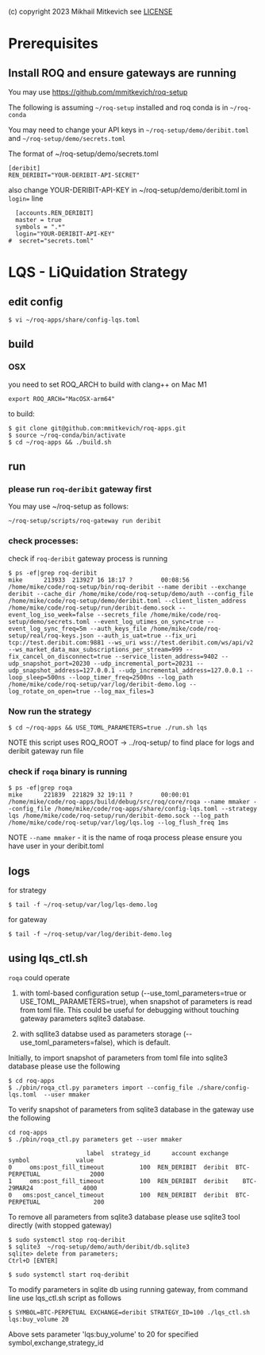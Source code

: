 (c) copyright 2023 Mikhail Mitkevich
see [LICENSE](./LICENSE)

# Prerequisites
## Install ROQ and ensure gateways are running
You may use https://github.com/mmitkevich/roq-setup

The following is assuming `~/roq-setup` installed and roq conda is in `~/roq-conda`

You may need to change your API keys in `~/roq-setup/demo/deribit.toml` and `~/roq-setup/demo/secrets.toml`

The format of ~/roq-setup/demo/secrets.toml

```
[deribit]
REN_DERIBIT="YOUR-DERIBIT-API-SECRET" 
```

also change YOUR-DERIBIT-API-KEY in  ~/roq-setup/demo/deribit.toml in `login=` line

```
  [accounts.REN_DERIBIT] 
  master = true
  symbols = ".*"
  login="YOUR-DERIBIT-API-KEY"
#  secret="secrets.toml"
```

# LQS - LiQuidation Strategy

## edit config
```
$ vi ~/roq-apps/share/config-lqs.toml
```

## build

### OSX
you need to set ROQ_ARCH to build with clang++ on Mac M1

```
export ROQ_ARCH="MacOSX-arm64"
```

to build:

```
$ git clone git@github.com:mmitkevich/roq-apps.git
$ source ~/roq-conda/bin/activate
$ cd ~/roq-apps && ./build.sh
```

## run

### please run `roq-deribit` gateway first

You may use ~/roq-setup as follows:

```
~/roq-setup/scripts/roq-gateway run deribit
```

### check processes:

check if `roq-deribit` gateway process is running

```
$ ps -ef|grep roq-deribit
mike      213933  213927 16 18:17 ?        00:08:56 /home/mike/code/roq-setup/bin/roq-deribit --name deribit --exchange deribit --cache_dir /home/mike/code/roq-setup/demo/auth --config_file /home/mike/code/roq-setup/demo/deribit.toml --client_listen_address /home/mike/code/roq-setup/run/deribit-demo.sock --event_log_iso_week=false --secrets_file /home/mike/code/roq-setup/demo/secrets.toml --event_log_utimes_on_sync=true --event_log_sync_freq=5m --auth_keys_file /home/mike/code/roq-setup/real/roq-keys.json --auth_is_uat=true --fix_uri tcp://test.deribit.com:9881 --ws_uri wss://test.deribit.com/ws/api/v2 --ws_market_data_max_subscriptions_per_stream=999 --fix_cancel_on_disconnect=true --service_listen_address=9402 --udp_snapshot_port=20230 --udp_incremental_port=20231 --udp_snapshot_address=127.0.0.1 --udp_incremental_address=127.0.0.1 --loop_sleep=500ns --loop_timer_freq=2500ns --log_path /home/mike/code/roq-setup/var/log/deribit-demo.log --log_rotate_on_open=true --log_max_files=3
```

### Now run the strategy

```
$ cd ~/roq-apps && USE_TOML_PARAMETERS=true ./run.sh lqs
```

NOTE this script uses ROQ_ROOT -> ../roq-setup/ to find place for logs and deribit gateway run file

### check if `roqa` binary is running 
```
$ ps -ef|grep roqa
mike      221839  221829 32 19:11 ?        00:00:01 /home/mike/code/roq-apps/build/debug/src/roq/core/roqa --name mmaker --config_file /home/mike/code/roq-apps/share/config-lqs.toml --strategy lqs /home/mike/code/roq-setup/run/deribit-demo.sock --log_path /home/mike/code/roq-setup/var/log/lqs.log --log_flush_freq 1ms
```

NOTE `--name mmaker` - it is the name of roqa process please ensure you have user in your deribit.toml

## logs

for strategy
```
$ tail -f ~/roq-setup/var/log/lqs-demo.log
```

for gateway 
```
$ tail -f ~/roq-setup/var/log/deribit-demo.log
```

## using lqs_ctl.sh

`roqa` could operate 
1) with toml-based configuration setup (--use_toml_parameters=true or USE_TOML_PARAMETERS=true), when snapshot of parameters is read from toml file. This could be useful for debugging without touching gateway parameters sqlite3  database.

2) with sqllite3 databse used as parameters storage (--use_toml_parameters=false), which is default.

Initially, to import snapshot of parameters from toml file into sqlite3 database please use the following 

```
$ cd roq-apps
$ ./pbin/roqa_ctl.py parameters import --config_file ./share/config-lqs.toml  --user mmaker
```

To verify snapshot of parameters from sqlite3 database in the gateway use the following

```
cd roq-apps
$ ./pbin/roqa_ctl.py parameters get --user mmaker

                      label  strategy_id      account exchange         symbol             value
0     oms:post_fill_timeout          100  REN_DERIBIT  deribit  BTC-PERPETUAL              2000
1     oms:post_fill_timeout          100  REN_DERIBIT  deribit    BTC-29MAR24              4000
0   oms:post_cancel_timeout          100  REN_DERIBIT  deribit  BTC-PERPETUAL               200
```


To remove all parameters from sqlite3 database please use sqlite3 tool directly (with stopped gateway)

```
$ sudo systemctl stop roq-deribit
$ sqlite3  ~/roq-setup/demo/auth/deribit/db.sqlite3 
sqlite> delete from parameters;
Ctrl+D [ENTER]

$ sudo systemctl start roq-deribit
```

To modify parameters in sqlite db using running gateway,
from command line use lqs_ctl.sh script as follows

```
$ SYMBOL=BTC-PERPETUAL EXCHANGE=deribit STRATEGY_ID=100 ./lqs_ctl.sh lqs:buy_volume 20
```

Above sets parameter 'lqs:buy_volume' to 20 for specified symbol,exchange,strategy_id
